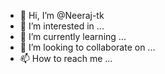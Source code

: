 - 👋 Hi, I’m @Neeraj-tk
- 👀 I’m interested in ...
- 🌱 I’m currently learning ...
- 💞️ I’m looking to collaborate on ...
- 📫 How to reach me ...
